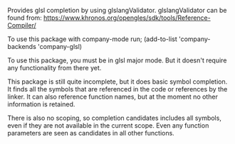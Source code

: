 Provides glsl completion by using glslangValidator.
glslangValidator can be found from:
  https://www.khronos.org/opengles/sdk/tools/Reference-Compiler/

To use this package with company-mode run;
  (add-to-list 'company-backends 'company-glsl)

To use this package, you must be in glsl major mode. But it doesn't
require any functionality from there yet.

This package is still quite incomplete, but it does basic symbol
completion. It finds all the symbols that are referenced in the
code or references by the linker. It can also reference function
names, but at the moment no other information is retained.

There is also no scoping, so completion candidates includes all
symbols, even if they are not available in the current scope. Even
any function parameters are seen as candidates in all other
functions.
